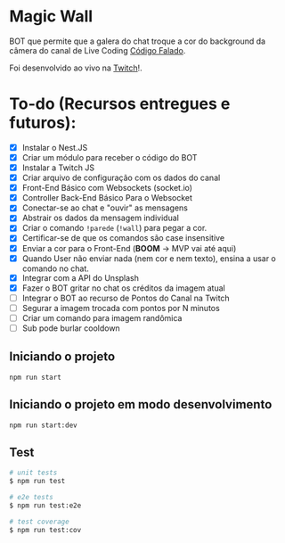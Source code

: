 # Magic Wall

BOT que permite que a galera do chat troque a cor do background da câmera do canal de Live Coding [Código Falado](https://www.twitch.tv/codigofalado).

Foi desenvolvido ao vivo na [Twitch](https://www.twitch.tv/codigofalado)!.

# To-do (Recursos entregues e futuros):

- [x] Instalar o Nest.JS
- [x] Criar um módulo para receber o código do BOT
- [x] Instalar a Twitch JS
- [x] Criar arquivo de configuração com os dados do canal
- [x] Front-End Básico com Websockets (socket.io)
- [x] Controller Back-End Básico Para o Websocket
- [x] Conectar-se ao chat e "ouvir" as mensagens
- [x] Abstrair os dados da mensagem individual
- [x] Criar o comando `!parede` (`!wall`) para pegar a cor.
- [x] Certificar-se de que os comandos são case insensitive
- [x] Enviar a cor para o Front-End (**BOOM** -> MVP vai até aqui)
- [x] Quando User não enviar nada (nem cor e nem texto), ensina a usar o comando no chat.
- [x] Integrar com a API do Unsplash
- [x] Fazer o BOT gritar no chat os créditos da imagem atual
- [ ] Integrar o BOT ao recurso de Pontos do Canal na Twitch
- [ ] Segurar a imagem trocada com pontos por N minutos
- [ ] Criar um comando para imagem randômica
- [ ] Sub pode burlar cooldown

## Iniciando o projeto

`npm run start`

## Iniciando o projeto em modo desenvolvimento

`npm run start:dev`

## Test

```bash
# unit tests
$ npm run test

# e2e tests
$ npm run test:e2e

# test coverage
$ npm run test:cov
```
